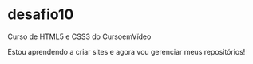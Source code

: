 # desafio10
 Curso de HTML5 e CSS3 do CursoemVídeo

Estou aprendendo a criar sites e agora vou gerenciar meus repositórios!
